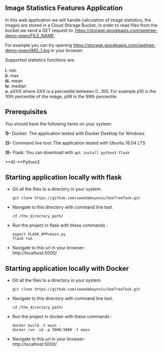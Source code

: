 ## Image Statistics Features Application 


In this web application we will handle calculation of image statistics, the images are stored in a Cloud Storage Bucket, in order to read files from the bucket we send a GET request to: https://storage.googleapis.com/seetree-demo-open/FILE_NAME.  

For example you can try opening https://storage.googleapis.com/seetree-demo-open/IMG_1.jpg in your browser.

Supported statistics functions are:
<br/><br/>
**i.** min
<br/>
**ii.** max
<br/>
**iii.** mean
<br/>
**iv.** median
<br/>
**v.** pXXX where XXX is a percentile between 0...100. For example p10 is the 10th percentile of the image, p99 is the 99th percentile
 ## Prerequisites

You should have the following items on your system:


**1)-** Docker: The application tested with Docker Desktop for Windows 


**2)-** Command line tool: The application tested with Ubuntu 18.04 LTS


**3)-** Flask: You can download with `apt install python3-flask`


**4)-**Python3
## Starting application locally with flask
*  Git all the files to a directory in your system.

   `git clone https://github.com/saeedaboyonis/SeeTreeTask.git`

* Navigate to this directory with command line tool.

    `cd /the_directory_path/`

* Run the project in flask with these commands :


    `export FLASK_APP=main.py`
     </br>
     `flask run`
     
* Navigate to this url in your browser:
   </br>
http://localhost:5000/

 
## Starting application locally with Docker
*  Git all the files to a directory in your system.

   `git clone https://github.com/saeedaboyonis/SeeTreeTask.git`

* Navigate to this directory with command line tool.

    `cd /the_directory_path/`

* Run the project in docker with these commands :


    `docker build -t main .`
     </br>
     `docker run -id -p 5000:5000 -t main`
     
* Navigate to this url in your browser:
   </br>
http://localhost:5000/
